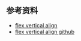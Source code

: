 


## 参考资料
* [flex vertical align](https://stackoverflow.com/questions/19026884/flexbox-center-horizontally-and-vertically)
* [flex vertical align github](https://philipwalton.github.io/solved-by-flexbox/demos/vertical-centering/)
